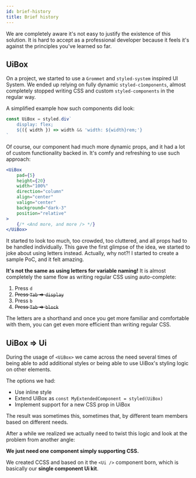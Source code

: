 ```yaml
---
id: brief-history
title: Brief history
---
```


We are completely aware it's not easy to justify the existence of
this solution. It is hard to accept as a professional
developer because it feels it's against the principles you've learned
so far.

## UiBox

On a project, we started to use a `Grommet` and `styled-system`
inspired UI System. We ended up relying on fully dynamic `styled-c1omponents`,
almost completely stopped writing CSS and custom `styled-components` in the regular way.

A simplified example how such components did look:

```jsx
const UiBox = styled.div`
    display: flex;
    ${({ width }) => width && 'width: ${width}rem;'}
`
```

Of course, our component had much more dynamic props, and it had a lot of
custom functionality backed in. It's comfy and refreshing
to use such approach:

```jsx
<UiBox
    pad={5}
    height={20}
    width="100%"
    direction="column"
    align="center"
    valign="center"
    background="dark-3"
    position="relative"
>
    {/* <And more, and more /> */}
</UiBox>
```

It started to look too much, too crowded, too cluttered, and all props had to be handled individually.
This gave the first glimpse of the idea, we started to joke about using
letters instead. Actually, why not?! I started to create a sample PoC, and it felt amazing.

**It's not the same as using letters for variable naming!** It is almost
completely the same flow as writing regular CSS using auto-complete:

1. Press `d`
1. ~~Press `Tab` => `display`~~
1. Press `b`
1. ~~Press `Tab` => `block`~~

The letters are a shorthand and once you get more familiar
and comfortable with them, you can get even more efficient than writing
regular CSS.

## UiBox => Ui

During the usage of `<UiBox>` we came across the need several times of being able to add additional styles or being
able to use UiBox's styling logic on other elements.

The options we had:

-   Use inline style
-   Extend UiBox as `const MyExtendedComponent = styled(UiBox)`
-   Implement support for a new CSS prop in UiBox

The result was sometimes this, sometimes that, by different team members based on different needs.

After a while we realized we actually need to twist this logic and look at the problem from another angle:

**We just need one component simply supporting CSS.**

We created CCSS and based on it the `<Ui />` component born, which is basically our **single component Ui kit**.
